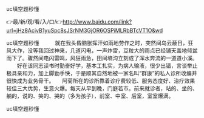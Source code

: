 uc填空题秒懂

👉最/新/观/看/入/口/👉http://www.baidu.com/link?url=jHz8AcivB1yuSpc8sJSrNM3GjOR6OSPiMLRbBTcVT1O&wd

uc填空题秒懂　　　就在我头昏脑胀挥汗如雨地劳作之时，突然间乌云蔽日，狂风大作，没等我回过神来，几道闪电，一声炸雷，豆粒大的雨点已经铺天盖地倾盆而下了。骤然间电闪雷鸣，风狂雨急，田间墒沟立刻成了浑水奔流的一道道小溪。
　　好在该同志读书时勤奋好学，基本工扎实，为病人输液，很少出错，言谈举止极具亲和力，加上脚勤手快，于是顺其自然地被一家名叫“群康”的私人诊所收编并很快成为业务骨干。　　阿菊所在的诊所靠着诊疗费较低、服务态度好、治疗效果较佳三大优势，生意火爆。每天从早到晚，门庭若市。前来就诊者，站的、坐的、躺的，说的、笑的、哭的（多为孩子），前室、中室、后室，室室爆满。


uc填空题秒懂
